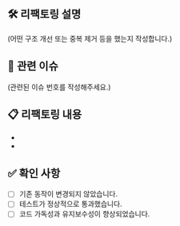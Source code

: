 ## 🛠 리팩토링 설명
<!-- 어떤 부분을 리팩토링했는지 간략하게 설명해주세요. -->
(어떤 구조 개선 또는 중복 제거 등을 했는지 작성합니다.)

## 📝 관련 이슈
<!-- 예시: Refactors #123 -->
(관련된 이슈 번호를 작성해주세요.)

## 📋 리팩토링 내용
<!-- 변경한 내용을 간략하게 설명합니다. -->
- 
-

## ✅ 확인 사항
<!-- 리팩토링 결과가 문제없는지 확인해주세요. -->
- [ ] 기존 동작이 변경되지 않았습니다.
- [ ] 테스트가 정상적으로 통과했습니다.
- [ ] 코드 가독성과 유지보수성이 향상되었습니다.
